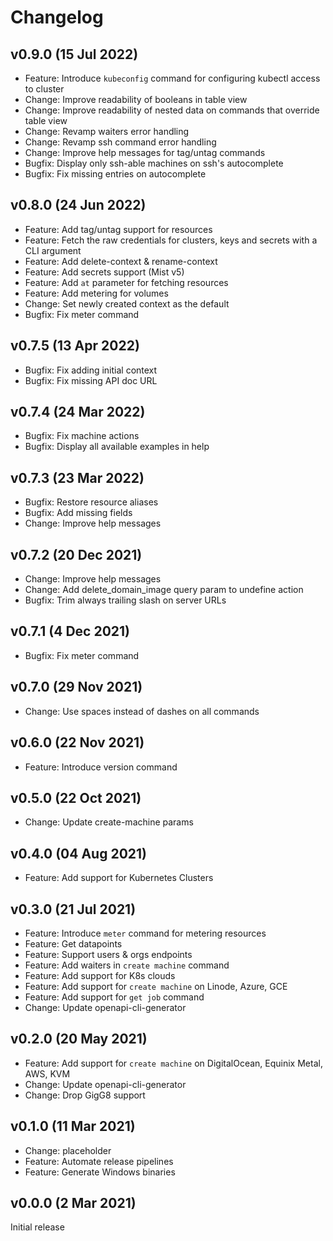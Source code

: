 # Changelog

## v0.9.0 (15 Jul 2022)

 - Feature: Introduce `kubeconfig` command for configuring kubectl access to cluster
 - Change: Improve readability of booleans in table view
 - Change: Improve readability of nested data on commands that override table view
 - Change: Revamp waiters error handling
 - Change: Revamp ssh command error handling
 - Change: Improve help messages for tag/untag commands
 - Bugfix: Display only ssh-able machines on ssh's autocomplete
 - Bugfix: Fix missing entries on autocomplete

## v0.8.0 (24 Jun 2022)

 - Feature: Add tag/untag support for resources
 - Feature: Fetch the raw credentials for clusters, keys and secrets with a CLI argument
 - Feature: Add delete-context & rename-context
 - Feature: Add secrets support (Mist v5)
 - Feature: Add `at` parameter for fetching resources
 - Feature: Add metering for volumes
 - Change: Set newly created context as the default
 - Bugfix: Fix meter command

## v0.7.5 (13 Apr 2022)

 - Bugfix: Fix adding initial context
 - Bugfix: Fix missing API doc URL
 
## v0.7.4 (24 Mar 2022)

 - Bugfix: Fix machine actions
 - Bugfix: Display all available examples in help
 
## v0.7.3 (23 Mar 2022)

 - Bugfix: Restore resource aliases
 - Bugfix: Add missing fields
 - Change: Improve help messages

## v0.7.2 (20 Dec 2021)

 - Change: Improve help messages
 - Change: Add delete_domain_image query param to undefine action
 - Bugfix: Trim always trailing slash on server URLs

## v0.7.1 (4 Dec 2021)

 - Bugfix: Fix meter command

## v0.7.0 (29 Nov 2021)

 - Change: Use spaces instead of dashes on all commands

## v0.6.0 (22 Nov 2021)

 - Feature: Introduce version command

## v0.5.0 (22 Oct 2021)

 - Change: Update create-machine params

## v0.4.0 (04 Aug 2021)

 - Feature: Add support for Kubernetes Clusters

## v0.3.0 (21 Jul 2021)

 - Feature: Introduce `meter` command for metering resources
 - Feature: Get datapoints
 - Feature: Support users & orgs endpoints
 - Feature: Add waiters in `create machine` command
 - Feature: Add support for K8s clouds
 - Feature: Add support for `create machine` on Linode, Azure, GCE
 - Feature: Add support for `get job` command
 - Change: Update openapi-cli-generator

## v0.2.0 (20 May 2021)

 - Feature: Add support for `create machine` on DigitalOcean, Equinix Metal, AWS, KVM
 - Change: Update openapi-cli-generator
 - Change: Drop GigG8 support

## v0.1.0 (11 Mar 2021)

 - Change: placeholder
 - Feature: Automate release pipelines
 - Feature: Generate Windows binaries

## v0.0.0 (2 Mar 2021)

Initial release
